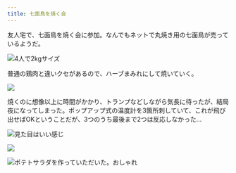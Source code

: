 ```yaml
---
title: 七面鳥を焼く会
---
```


友人宅で、七面鳥を焼く会に参加。なんでもネットで丸焼き用の七面鳥が売っているようだ。

![4人で2kgサイズ](https://photos.apkas.net/medium/202402/20240224-105827.webp)

普通の鶏肉と違いクセがあるので、ハーブまみれにして焼いていく。

![](https://photos.apkas.net/medium/202402/20240224-151934.webp)

焼くのに想像以上に時間がかかり、トランプなどしながら気長に待ったが、結局夜になってしまった。ポップアップ式の温度計を3箇所刺していて、これが飛び出せばOKということだが、3つのうち最後まで2つは反応しなかった...

![見た目はいい感じ](https://photos.apkas.net/medium/202402/20240224-202748.webp)

![](https://photos.apkas.net/medium/202402/20240224-202808.webp)

![ポテトサラダを作っていただいた。おしゃれ](https://photos.apkas.net/medium/202402/20240224-211756.webp)
